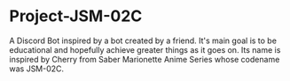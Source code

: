 # Project-JSM-02C
A Discord Bot inspired by a bot created by a friend. It's main goal is to be educational and hopefully achieve greater things as it goes on. Its name is inspired by Cherry from Saber Marionette Anime Series whose codename was JSM-02C.

